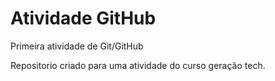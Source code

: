# Atividade GitHub
 Primeira atividade de Git/GitHub

 Repositorio criado para uma atividade do curso geração tech.
